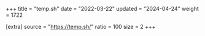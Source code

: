+++
title = "temp.sh"
date = "2022-03-22"
updated = "2024-04-24"
weight = 1722

[extra]
source = "https://temp.sh/"
ratio = 100
size = 2
+++
